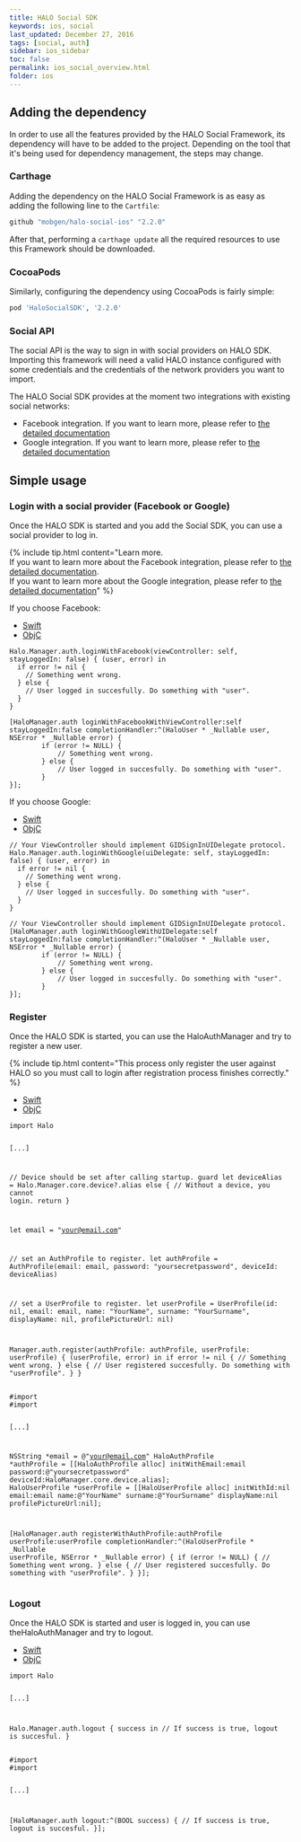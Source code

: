 ```yaml
---
title: HALO Social SDK
keywords: ios, social
last_updated: December 27, 2016
tags: [social, auth]
sidebar: ios_sidebar
toc: false
permalink: ios_social_overview.html
folder: ios
---
```


## Adding the dependency

In order to use all the features provided by the HALO Social Framework, its dependency will have to be added to the project. Depending on the tool that it's being used for dependency management, the steps may change.

### Carthage

Adding the dependency on the HALO Social Framework is as easy as adding the following line to the ```Cartfile```:

```sh
github "mobgen/halo-social-ios" "2.2.0"
```

After that, performing a ```carthage update``` all the required resources to use this Framework should be downloaded.

### CocoaPods

Similarly, configuring the dependency using CocoaPods is fairly simple:

```sh
pod 'HaloSocialSDK', '2.2.0'
```

### Social API

The social API is the way to sign in with social providers on HALO SDK. Importing this framework will need a valid HALO instance configured with some credentials and the credentials of the network providers you want to import.

The HALO Social SDK provides at the moment two integrations with existing social networks:

* Facebook integration. If you want to learn more, please refer to [the detailed documentation](ios_social_facebook.html)
* Google integration. If you want to learn more, please refer to [the detailed documentation](ios_social_google.html)

## Simple usage

### Login with a social provider (Facebook or Google)

Once the HALO SDK is started and you add the Social SDK, you can use a social provider to log in.

{% include tip.html content="Learn more.<br/>If you want to learn more about the Facebook integration, please refer to [the detailed documentation](ios_social_facebook.html).<br/> 
If you want to learn more about the Google integration, please refer to [the detailed documentation](ios_social_google.html)" %}

If you choose Facebook:

<ul class="nav nav-tabs">
  <li role="presentation" class="active"><a href="#swift-2" data-toggle="tab">Swift</a></li>
  <li role="presentation"><a href="#objc-2" data-toggle="tab">ObjC</a></li>
</ul>

<div class="tab-content">
  <div id="swift-2" class="tab-pane fade in active">
    <pre><code class="swift">Halo.Manager.auth.loginWithFacebook(viewController: self, stayLoggedIn: false) { (user, error) in
  if error != nil {
    // Something went wrong.
  } else {
    // User logged in succesfully. Do something with "user".
  }
}</code></pre>
  </div>
  <div id="objc-2" class="tab-pane fade">
    <pre><code class="objective-c">[HaloManager.auth loginWithFacebookWithViewController:self stayLoggedIn:false completionHandler:^(HaloUser * _Nullable user, NSError * _Nullable error) {
        if (error != NULL) {
            // Something went wrong.
        } else {
            // User logged in succesfully. Do something with "user".
        }
}];</code></pre>
  </div>
</div>

If you choose Google:

<ul class="nav nav-tabs">
  <li role="presentation" class="active"><a href="#swift-3" data-toggle="tab">Swift</a></li>
  <li role="presentation"><a href="#objc-3" data-toggle="tab">ObjC</a></li>
</ul>

<div class="tab-content">
  <div id="swift-3" class="tab-pane fade in active">
    <pre><code class="swift">// Your ViewController should implement GIDSignInUIDelegate protocol.
Halo.Manager.auth.loginWithGoogle(uiDelegate: self, stayLoggedIn: false) { (user, error) in
  if error != nil {
    // Something went wrong.
  } else {
    // User logged in succesfully. Do something with "user".
  }
}</code></pre>
  </div>
  <div id="objc-3" class="tab-pane fade">
    <pre><code class="objective-c">// Your ViewController should implement GIDSignInUIDelegate protocol.
[HaloManager.auth loginWithGoogleWithUIDelegate:self stayLoggedIn:false completionHandler:^(HaloUser * _Nullable user, NSError * _Nullable error) {
        if (error != NULL) {
            // Something went wrong.
        } else {
            // User logged in succesfully. Do something with "user".
        }
}];</code></pre>
  </div>
</div>

### Register
Once the HALO SDK is started, you can use the HaloAuthManager and try to register a new user.

{% include tip.html content="This process only register the user against HALO so you must call to login after registration process finishes correctly." %}

<ul class="nav nav-tabs">
  <li role="presentation" class="active"><a href="#swift-4" data-toggle="tab">Swift</a></li>
  <li role="presentation"><a href="#objc-4" data-toggle="tab">ObjC</a></li>
</ul>

<div class="tab-content">
  <div id="swift-4" class="tab-pane fade in active">
    <pre><code class="swift">import Halo

[...]

// Device should be set after calling startup. 
guard let deviceAlias = Halo.Manager.core.device?.alias else {
  // Without a device, you cannot login.
  return
}

let email = "your@email.com"

// set an AuthProfile to register.
let authProfile = AuthProfile(email: email, password: "yoursecretpassword", deviceId: deviceAlias)

// set a UserProfile to register.
let userProfile = UserProfile(id: nil, email: email, name: "YourName", surname: "YourSurname", displayName: nil, profilePictureUrl: nil)

Manager.auth.register(authProfile: authProfile, userProfile: userProfile) { (userProfile, error) in
  if error != nil {
    // Something went wrong.
  } else {
    // User registered succesfully. Do something with "userProfile".
  }
}</code></pre>
  </div>
  <div id="objc-4" class="tab-pane fade">
    <pre><code class="objective-c">#import <Halo/Halo-Swift.h>
#import <HaloObjC/HaloObjC-Swift.h>

[...]

NSString *email = @"your@email.com"
HaloAuthProfile *authProfile = [[HaloAuthProfile alloc] initWithEmail:email password:@"yoursecretpassword" deviceId:HaloManager.core.device.alias];
HaloUserProfile *userProfile = [[HaloUserProfile alloc] initWithId:nil email:email name:@"YourName" surname:@"YourSurname" displayName:nil profilePictureUrl:nil];

[HaloManager.auth registerWithAuthProfile:authProfile userProfile:userProfile completionHandler:^(HaloUserProfile * _Nullable userProfile, NSError * _Nullable error) {
 if (error != NULL) {
  // Something went wrong.
  } else {
  // User registered succesfully. Do something with "userProfile".
  }
}];</code></pre>
  </div>
</div>

### Logout
Once the HALO SDK is started and user is logged in, you can use theHaloAuthManager and try to logout.

<ul class="nav nav-tabs">
  <li role="presentation" class="active"><a href="#swift-5" data-toggle="tab">Swift</a></li>
  <li role="presentation"><a href="#objc-5" data-toggle="tab">ObjC</a></li>
</ul>

<div class="tab-content">
  <div id="swift-5" class="tab-pane fade in active">
    <pre><code class="swift">import Halo

[...]

Halo.Manager.auth.logout { success in
  // If success is true, logout is succesful.
}</code></pre>
  </div>
  <div id="objc-5" class="tab-pane fade">
    <pre><code class="objective-c">#import <Halo/Halo-Swift.h>
#import <HaloObjC/HaloObjC-Swift.h>

[...]

[HaloManager.auth logout:^(BOOL success) {
        // If success is true, logout is succesful.
}];</code></pre>
  </div>
</div>
